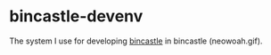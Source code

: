 # bincastle-devenv
The system I use for developing [bincastle](https://github.com/sipsma/bincastle) in bincastle (neowoah.gif).
